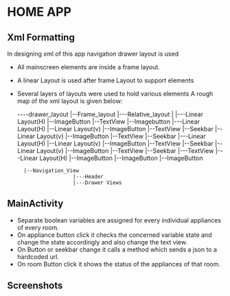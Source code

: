 <h1>HOME APP</h1>

## Xml Formatting
In designing xml of this app navigation drawer layout is used
* All mainscreen elements are inside a frame layout.
* A linear Layout is used after frame Layout to support elements
* Several layers of layouts were used to hold various elements
A rough map of the xml layout  is given below:
    
    ----drawer_layout
             |--Frame_layout
                   |---Relative_layout
                           |
                           |---Linear Layout(H)
                                        |--ImageButton
                                        |--TextView
                                        |--Imagebutton
                           |---Linear Layout(H)
                                        |--Linear Layout(v)
                                                    |--ImageButton
                                                    |--TextView
                                                    |--Seekbar
                                        |--Linear Layout(v)
                                                    |--ImageButton
                                                    |--TextView
                                                    |--Seekbar
                           |---Linear Layout(H)
                                        |--Linear Layout(v)
                                                    |--ImageButton
                                                    |--TextView
                                                    |--Seekbar
                                        |--Linear Layout(v)
                                                    |--ImageButton
                                                    |--TextView
                                                    |--Seekbar
                           |---TextView
                           |---Linear Layout(H)
                                        |--ImageButton
                                        |--ImageButton
                                        |--ImageButton
        
        |--Navigation_View
                        |---Header
                        |---Drawer Views
        
        
## MainActivity
* Separate boolean variables are assigned for every individual appliances of every room.
* On appliance button click it checks the concerned variable state and change the state accordingly 
and also change the text view.
* On Button or seekbar change it calls a method which sends a json to a hardcoded url.
* On room Button click it shows the status of the appliances of that room.
        

## Screenshots

        
        
        
        
        
        
        
        
        
        
        
        
        
        
        
        
        
        
        
        
        
        
        
        
        
        
        
        
        
